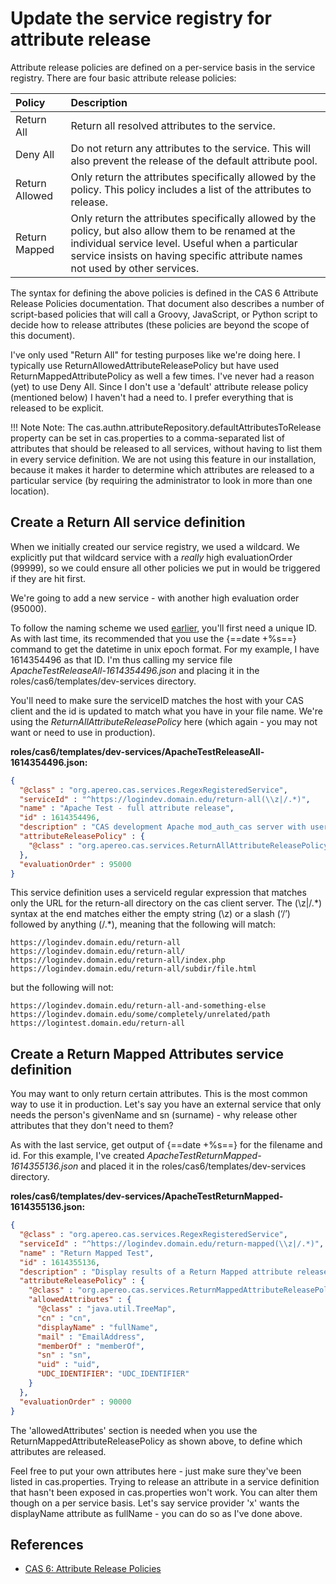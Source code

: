 # Update the service registry for attribute release

Attribute release policies are defined on a per-service basis in the service registry.  There are four basic attribute release policies:

| Policy         | Description                           |
| :----------    | :-----------------------------------  |
| Return All     | Return all resolved attributes to the service.|
| Deny All       | Do not return any attributes to the service. This will also prevent the release of the default attribute pool. |
| Return Allowed | Only return the attributes specifically allowed by the policy. This policy includes a list of the attributes to release. |
| Return Mapped  | Only return the attributes specifically allowed by the policy, but also allow them to be renamed at the individual service level. Useful when a particular service insists on having specific attribute names not used by other services. |

The syntax for defining the above policies is defined in the CAS 6 Attribute Release Policies documentation. That document also describes a number of script-based policies that will call a Groovy, JavaScript, or Python script to decide how to release attributes (these policies are beyond the scope of this document).

I've only used "Return All" for testing purposes like we're doing here.  I typically use ReturnAllowedAttributeReleasePolicy but have used ReturnMappedAttributePolicy as well a few times.  I've never had a reason (yet) to use Deny All.  Since I don't use a 'default' attribute release policy (mentioned below) I haven't had a need to.  I prefer everything that is released to be explicit. 

!!! Note
    Note: The cas.authn.attributeRepository.defaultAttributesToRelease property can be set in cas.properties to a comma-separated list of attributes that should be released to all services, without having to list them in every service definition. We are not using this feature in our installation, because it makes it harder to determine which attributes are released to a particular service (by requiring the administrator to look in more than one location).

## Create a Return All service definition
When we initially created our service registry, we used a wildcard.  We explicitly put that wildcard service with a *really* high evaluationOrder (99999), so we could ensure all other policies we put in would be triggered if they are hit first.

We're going to add a new service - with another high evaluation order (95000).

To follow the naming scheme we used [earlier](https://paulchauvet.github.io/deploying-cas/service-config/overview/#create-a-test-service-definition-file), you'll first need a unique ID.  As with last time, its recommended that you use the {==date +%s==} command to get the datetime in unix epoch format.  For my example, I have 1614354496 as that ID.  I'm thus calling my service file *ApacheTestReleaseAll-1614354496.json* and placing it in the roles/cas6/templates/dev-services directory.

You'll need to make sure the serviceID matches the host with your CAS client and the id is updated to match what you have in your file name.  We're using the *ReturnAllAttributeReleasePolicy* here (which again - you may not want or need to use in production).

**roles/cas6/templates/dev-services/ApacheTestReleaseAll-1614354496.json:**
```json
{
  "@class" : "org.apereo.cas.services.RegexRegisteredService",
  "serviceId" : "^https://logindev.domain.edu/return-all(\\z|/.*)",
  "name" : "Apache Test - full attribute release",
  "id" : 1614354496,
  "description" : "CAS development Apache mod_auth_cas server with username/password protection",
  "attributeReleasePolicy" : {
    "@class" : "org.apereo.cas.services.ReturnAllAttributeReleasePolicy"
  },
  "evaluationOrder" : 95000
}
```

This service definition uses a serviceId regular expression that matches only the URL for the return-all directory on the cas client server. The (\\z|/.\*) syntax at the end matches either the empty string (\\z) or a slash (‘/’) followed by anything (/.\*), meaning that the following will match:

``` shell
https://logindev.domain.edu/return-all
https://logindev.domain.edu/return-all/
https://logindev.domain.edu/return-all/index.php
https://logindev.domain.edu/return-all/subdir/file.html
```

but the following will not:

```
https://logindev.domain.edu/return-all-and-something-else
https://logindev.domain.edu/some/completely/unrelated/path
https://logintest.domain.edu/return-all

```

## Create a Return Mapped Attributes service definition
You may want to only return certain attributes.  This is the most common way to use it in production.  Let's say you have an external service that only needs the person's givenName and sn (surname) - why release other attributes that they don't need to them?

As with the last service, get output of {==date +%s==} for the filename and id.  For this example, I've created *ApacheTestReturnMapped-1614355136.json* and placed it in the roles/cas6/templates/dev-services directory.

**roles/cas6/templates/dev-services/ApacheTestReturnMapped-1614355136.json:**

``` json
{
  "@class" : "org.apereo.cas.services.RegexRegisteredService",
  "serviceId" : "^https://logindev.domain.edu/return-mapped(\\z|/.*)",
  "name" : "Return Mapped Test",
  "id" : 1614355136,
  "description" : "Display results of a Return Mapped attribute release policy",
  "attributeReleasePolicy" : {
    "@class" : "org.apereo.cas.services.ReturnMappedAttributeReleasePolicy",
    "allowedAttributes" : {
      "@class" : "java.util.TreeMap",
      "cn" : "cn",
      "displayName" : "fullName",
      "mail" : "EmailAddress",
      "memberOf" : "memberOf",
      "sn" : "sn",
      "uid" : "uid",
      "UDC_IDENTIFIER": "UDC_IDENTIFIER"
    }
  },
  "evaluationOrder" : 90000
}
```
The 'allowedAttributes' section is needed when you use the ReturnMappedAttributeReleasePolicy as shown above, to define which attributes are released.

Feel free to put your own attributes here - just make sure they've been listed in cas.properties.  Trying to release an attribute in a service definition that hasn't been exposed in cas.properties won't work.  You can alter them though on a per service basis.  Let's say service provider 'x' wants the displayName attribute as fullName - you can do so as I've done above.


## References
* [CAS 6: Attribute Release Policies](https://apereo.github.io/cas/6.3.x/integration/Attribute-Release-Policies.html#attribute-release-policies)